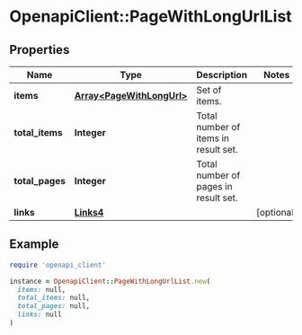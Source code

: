 # OpenapiClient::PageWithLongUrlList

## Properties

| Name | Type | Description | Notes |
| ---- | ---- | ----------- | ----- |
| **items** | [**Array&lt;PageWithLongUrl&gt;**](PageWithLongUrl.md) | Set of items. |  |
| **total_items** | **Integer** | Total number of items in result set. |  |
| **total_pages** | **Integer** | Total number of pages in result set. |  |
| **links** | [**Links4**](Links4.md) |  | [optional] |

## Example

```ruby
require 'openapi_client'

instance = OpenapiClient::PageWithLongUrlList.new(
  items: null,
  total_items: null,
  total_pages: null,
  links: null
)
```

